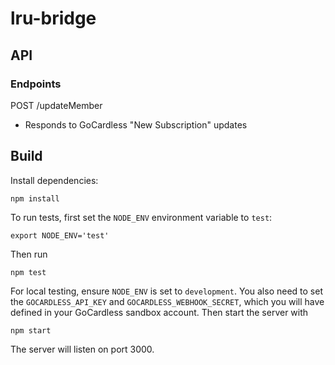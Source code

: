 # lru-bridge

## API

### Endpoints

POST    /updateMember
* Responds to GoCardless "New Subscription" updates

## Build

Install dependencies:

```npm install```

To run tests, first set the `NODE_ENV` environment variable to `test`:

```export NODE_ENV='test'```

Then run

```npm test```

For local testing, ensure `NODE_ENV` is set to `development`. You also need to set the `GOCARDLESS_API_KEY` and `GOCARDLESS_WEBHOOK_SECRET`, which you will have defined in your GoCardless sandbox account. Then start the server with

```npm start```

The server will listen on port 3000.
